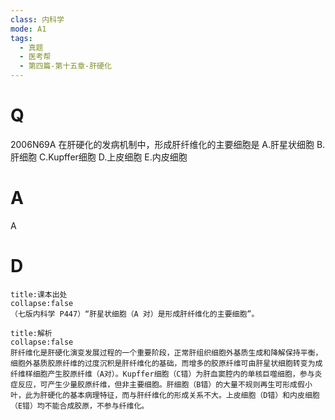 ```yaml
---
class: 内科学
mode: A1
tags:
  - 真题
  - 医考帮
  - 第四篇-第十五章-肝硬化
---
```


# Q
2006N69A 在肝硬化的发病机制中，形成肝纤维化的主要细胞是
A.肝星状细胞
B.肝细胞
C.Kupffer细胞
D.上皮细胞
E.内皮细胞

# A
A
# D
```ad-note
title:课本出处
collapse:false
（七版内科学 P447）“肝星状细胞（A 对）是形成肝纤维化的主要细胞”。
```

```ad-summary
title:解析
collapse:false
肝纤维化是肝硬化演变发展过程的一个重要阶段，正常肝组织细胞外基质生成和降解保持平衡，细胞外基质胶原纤维的过度沉积是肝纤维化的基础，而增多的胶原纤维可由肝星状细胞转变为成纤维样细胞产生胶原纤维（A对）。Kupffer细胞（C错）为肝血窦腔内的单核巨噬细胞，参与炎症反应，可产生少量胶原纤维，但非主要细胞。肝细胞（B错）的大量不规则再生可形成假小叶，此为肝硬化的基本病理特征，而与肝纤维化的形成关系不大。上皮细胞（D错）和内皮细胞（E错）均不能合成胶原，不参与纤维化。
```

